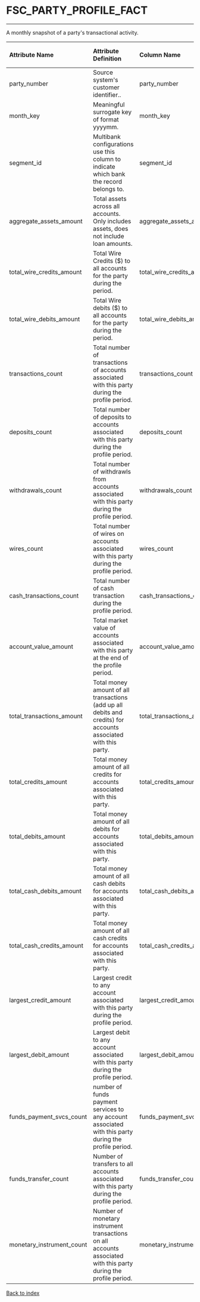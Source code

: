 # FSC_PARTY_PROFILE_FACT

---

A monthly snapshot of a party's transactional activity.

| Attribute Name            | Attribute Definition                                                                                             | Column Name               | Column Data Type   | Column Null Option   | Column Is PK   | Column Is FK   |
|:--------------------------|:-----------------------------------------------------------------------------------------------------------------|:--------------------------|:-------------------|:---------------------|:---------------|:---------------|
| party_number              | Source system's customer identifier..                                                                            | party_number              | VARCHAR2(50)       | Not Null             | Yes            | No             |
| month_key                 | Meaningful surrogate key of format yyyymm.                                                                       | month_key                 | NUMBER(6,0)        | Not Null             | No             | Yes            |
| segment_id                | Multibank configurations use this column to indicate which bank the record belongs to.                           | segment_id                | VARCHAR2(128)      | Not Null             | No             | Yes            |
| aggregate_assets_amount   | Total assets across all accounts.  Only includes assets, does not include loan amounts.                          | aggregate_assets_amount   | NUMBER(18,5)       | Null                 | No             | No             |
| total_wire_credits_amount | Total Wire Credits ($) to all accounts for the party during the period.                                          | total_wire_credits_amount | NUMBER(18,5)       | Null                 | No             | No             |
| total_wire_debits_amount  | Total Wire debits ($) to all accounts for the party during the period.                                           | total_wire_debits_amount  | NUMBER(18,5)       | Null                 | No             | No             |
| transactions_count        | Total number of transactions of accounts associated with this party during the profile period.                   | transactions_count        | NUMBER(10,0)       | Null                 | No             | No             |
| deposits_count            | Total number of deposits to accounts associated with this party during the profile period.                       | deposits_count            | NUMBER(10,0)       | Null                 | No             | No             |
| withdrawals_count         | Total number of withdrawls from accounts associated with this party during the profile period.                   | withdrawals_count         | NUMBER(10,0)       | Null                 | No             | No             |
| wires_count               | Total number of wires on accounts associated with this party during the profile period.                          | wires_count               | NUMBER(10,0)       | Null                 | No             | No             |
| cash_transactions_count   | Total number of cash transaction during the profile period.                                                      | cash_transactions_count   | NUMBER(10,0)       | Null                 | No             | No             |
| account_value_amount      | Total market value of accounts associated with this party at the end of the profile period.                      | account_value_amount      | NUMBER(18,5)       | Null                 | No             | No             |
| total_transactions_amount | Total money amount of all transactions (add up all debits and credits) for accounts associated with this party.  | total_transactions_amount | NUMBER(18,5)       | Null                 | No             | No             |
| total_credits_amount      | Total money amount of all credits for accounts associated with this party.                                       | total_credits_amount      | NUMBER(18,5)       | Null                 | No             | No             |
| total_debits_amount       | Total money amount of all debits for accounts associated with this party.                                        | total_debits_amount       | NUMBER(18,5)       | Null                 | No             | No             |
| total_cash_debits_amount  | Total money amount of all cash debits for accounts associated with this party.                                   | total_cash_debits_amount  | NUMBER(18,5)       | Null                 | No             | No             |
| total_cash_credits_amount | Total money amount of all cash credits for accounts associated with this party.                                  | total_cash_credits_amount | NUMBER(18,5)       | Null                 | No             | No             |
| largest_credit_amount     | Largest credit to any account associated with this party during the profile period.                              | largest_credit_amount     | NUMBER(18,5)       | Null                 | No             | No             |
| largest_debit_amount      | Largest debit to any account associated with this party during the profile period.                               | largest_debit_amount      | NUMBER(18,5)       | Null                 | No             | No             |
| funds_payment_svcs_count  | number of funds payment services to any account associated with this party during the profile period.            | funds_payment_svcs_count  | NUMBER(10,0)       | Null                 | No             | No             |
| funds_transfer_count      | Number of transfers to all accounts associated with this party during the profile period.                        | funds_transfer_count      | NUMBER(10)         | Null                 | No             | No             |
| monetary_instrument_count | Number of monetary instrument transactions on all accounts associated with this party during the profile period. | monetary_instrument_count | NUMBER(10)         | Null                 | No             | No             |

[Back to index](./README.md)